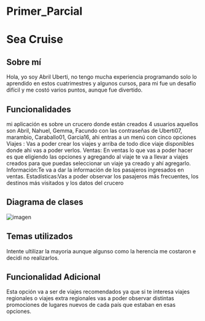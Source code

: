 # Primer_Parcial

# Sea Cruise

## Sobre mí
Hola, yo soy Abril Uberti, no tengo mucha experiencia programando solo lo aprendido en estos cuatrimestres y algunos cursos, para mi fue un desafío difícil y me costó varios puntos, aunque fue divertido.

## Funcionalidades

mi aplicación es sobre un crucero donde están creados 4 usuarios aquellos son Abril, Nahuel, Gemma, Facundo con las contraseñas de Uberti07, marambio, Caraballo01, Garcia16, ahi entras a un menú con cinco opciones Viajes : Vas a poder crear los viajes y arriba de todo dice viaje disponibles donde ahi vas a poder verlos.
Ventas: En ventas lo que vas a poder hacer es que eligiendo las opciones y agregando al viaje te va a llevar a viajes creados para que puedas seleccionar un viaje ya creado y ahí agregarlo.
Información:Te va a dar la información de los pasajeros ingresados en ventas.
Estadísticas:Vas a poder observar los pasajeros más frecuentes, los destinos más visitados y los datos del crucero


## Diagrama de clases

![imagen](https://user-images.githubusercontent.com/98592504/197906253-b7f3954a-e188-456b-92a4-ed2483d17269.png)

## Temas utilizados
Intente ultilizar la mayoria aunque algunso como la herencia me costaron e decidi no realizarlos.

## Funcionalidad Adicional
 Esta opción va a ser de viajes recomendados ya que si te interesa viajes regionales o viajes extra regionales vas a poder observar distintas promociones de lugares nuevos de cada país que estaban en esas opciones.

